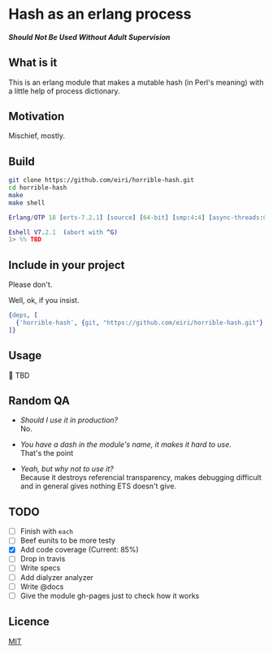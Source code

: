 # Hash as an erlang process
##### Should Not Be Used Without Adult Supervision

## What is it
This is an erlang module that makes a mutable hash (in Perl's meaning) with a little help of process dictionary.

## Motivation
Mischief, mostly.

## Build

```bash
git clone https://github.com/eiri/horrible-hash.git
cd horrible-hash
make
make shell
```

```erlang
Erlang/OTP 18 [erts-7.2.1] [source] [64-bit] [smp:4:4] [async-threads:0] [hipe] [kernel-poll:false] [dtrace]

Eshell V7.2.1  (abort with ^G)
1> %% TBD
```

## Include in your project

Please don't.

Well, ok, if you insist.

```erlang
{deps, [
  {'horrible-hash', {git, "https://github.com/eiri/horrible-hash.git"}, {tag, "0.0.1"}}
]}
```

## Usage

:book: TBD

## Random QA

*   _Should I use it in production?_<br />
    No.

*   _You have a dash in the module's name, it makes it hard to use._<br />
    That's the point

*   _Yeah, but why not to use it?_<br />
    Because it destroys referencial transparency, makes debugging difficult and in general gives nothing ETS doesn't give.

## TODO

- [ ] Finish with `each`
- [ ] Beef eunits to be more testy
- [x] Add code coverage (Current: 85%)
- [ ] Drop in travis
- [ ] Write specs
- [ ] Add dialyzer analyzer
- [ ] Write @docs
- [ ] Give the module gh-pages just to check how it works

## Licence

[MIT](https://github.com/eiri/horrible-hash/blob/master/LICENSE)
